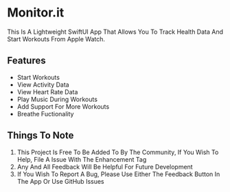# Monitor.it

This Is A Lightweight SwiftUI App That Allows You To Track Health Data And Start Workouts From Apple Watch.

## **Features**

- Start Workouts
- View Activity Data
- View Heart Rate Data
- Play Music During Workouts
- Add Support For More Workouts
- Breathe Fuctionality

## **Things To Note**

 1. This Project Is Free To Be Added To By The Community, If You Wish To Help, File A Issue With The Enhancement Tag
 2. Any And All Feedback Will Be Helpful For Future Development
 3. If You Wish To Report A Bug, Please Use Either The Feedback Button In The App Or Use GitHub Issues
